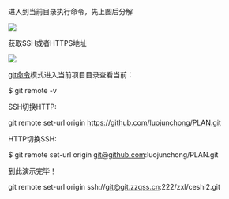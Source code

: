 进入到当前目录执行命令，先上图后分解

![](https://img-blog.csdnimg.cn/20200301145016781.png?x-oss-process=image/watermark,type_ZmFuZ3poZW5naGVpdGk,shadow_10,text_aHR0cHM6Ly9ibG9nLmNzZG4ubmV0L3FxXzMzMzE2Nzg0,size_16,color_FFFFFF,t_70)

获取SSH或者HTTPS地址

![](https://img-blog.csdnimg.cn/947600957bcf40dfbaa2697373f16767.png)

[git命令](https://so.csdn.net/so/search?q=git%E5%91%BD%E4%BB%A4&spm=1001.2101.3001.7020)模式进入当前项目目录查看当前：

$ git remote -v

SSH切换HTTP:

git remote set-url origin https://github.com/luojunchong/PLAN.git

HTTP切换SSH:

$ git remote set-url origin git@github.com:luojunchong/PLAN.git

到此演示完毕！



git remote set-url origin ssh://git@git.zzqss.cn:222/zxl/ceshi2.git